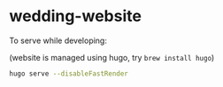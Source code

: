# wedding-website


To serve while developing:

(website is managed using hugo, try `brew install hugo`)

```sh
hugo serve --disableFastRender
```

